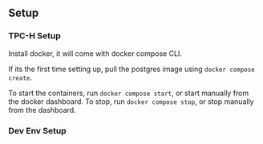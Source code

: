 ## Setup

### TPC-H Setup

Install docker, it will come with docker compose CLI.

If its the first time setting up, pull the postgres image using `docker compose create`.

To start the containers, run `docker compose start`, or start manually from the docker dashboard. To stop, run `docker compose stop`, or stop manually from the dashboard.

### Dev Env Setup